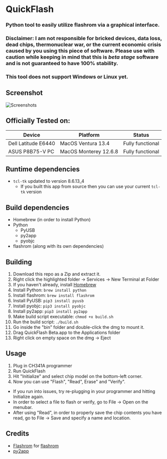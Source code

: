 # QuickFlash
### Python tool to easily utilize flashrom via a graphical interface. 
### Disclaimer: I am not responsible for bricked devices, data loss, dead chips, thermonuclear war, or the current economic crisis caused by you using this piece of software. Please use with caution while keeping in mind that this is *beta stage* software and is not guaranteed to have 100% stability. 
### This tool does not support Windows or Linux yet.

## Screenshot
<picture>
  <source media="(prefers-color-scheme: dark)" srcset="https://github.com/RestlessGoose/QuickFlash/blob/main/Extra/Screenshots/dark.png?raw=true">
  <source media="(prefers-color-scheme: light)" srcset="https://github.com/RestlessGoose/QuickFlash/blob/main/Extra/Screenshots/light.png?raw=true">
  <img alt="Screenshots">
</picture>


Officially Tested on:
---------------------
| Device              | Platform              | Status           |
|---------------------|-----------------------|------------------|
| Dell Latitude E6440 | MacOS Ventura 13.4    | Fully functional |
| ASUS P8B75-V PC     | MacOS Monterey 12.6.8 | Fully functional |


Runtime dependencies
---------------------
* `tcl-tk` updated to version 8.6.13_4
    * If you built this app from source then you can use your current `tcl-tk` version

Build dependencies
------------------
* Homebrew (in order to install Python)
* Python
    * PyUSB
    * py2app
    * pyobjc
* flashrom (along with its own dependencies)

Building
--------
1. Download this repo as a Zip and extract it.
2. Right click the highlighted folder -> Services -> New Terminal at Folder
3. If you haven't already, install [Homebrew](https://brew.sh/)
4. Install Python: `brew install python`
5. Install flashrom: `brew install flashrom`
6. Install PyUSB: `pip3 install pyusb`
7. Install pyobjc: `pip3 install pyobjc`
8. Install py2app: `pip3 install py2app`
9. Make build script executable: `chmod +x build.sh`
10. Run the build script: `./build.sh`
11. Go inside the "bin" folder and double-click the dmg to mount it.
12. Drag QuickFlash Beta.app to the Applications folder
13. Right click on empty space on the dmg -> Eject

Usage
-----
1. Plug in CH341A programmer
2. Run QuickFlash
3. Hit "Initialize" and select chip model on the bottom-left corner.
4. Now you can use "Flash", "Read", Erase" and "Verify".
* If you run into issues, try re-plugging in your programmer and hitting Initialize again.
* In order to select a file to flash or verify, go to File -> Open on the menubar.
* After using "Read", in order to properly save the chip contents you have read, go to File -> Save and specify a name and location.

Credits
-------
* [Flashrom](https://www.flashrom.org/Flashrom) for [flashrom](https://github.com/flashrom/flashrom)
* [py2app](https://github.com/ronaldoussoren/py2app)
